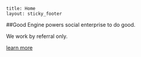 ```
title: Home
layout: sticky_footer
```

##Good Engine powers social enterprise to do good.

We work by referral only.

<p class="center"><a href="/pages/services" class="btn btn-primary ">learn more</a></p>
